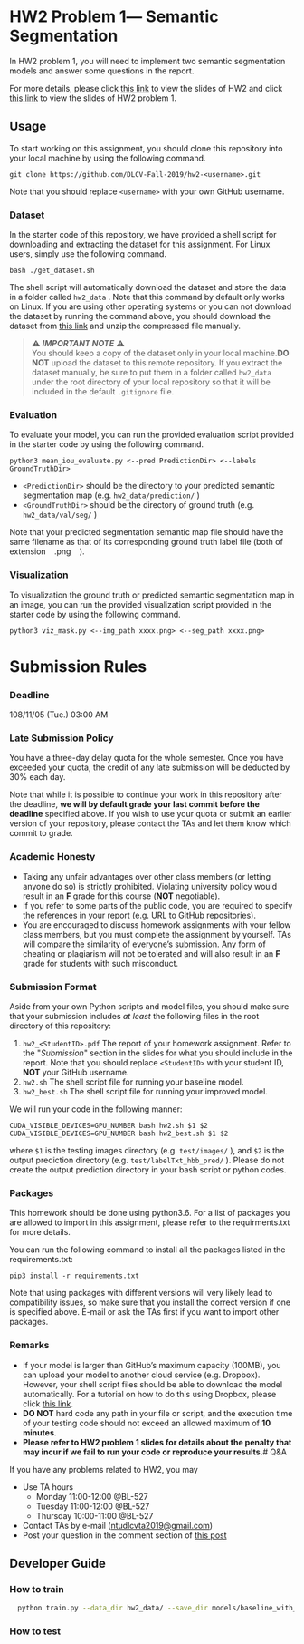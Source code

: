 # HW2 Problem 1― Semantic Segmentation

In HW2 problem 1, you will need to implement two semantic segmentation models and answer some questions in the report.

For more details, please click [this link](https://drive.google.com/file/d/1NLhvpKT8LrF-oOuFlz4sSuiX5AmUDw1Y/view?usp=sharing) to view the slides of HW2 and click [this link](https://drive.google.com/file/d/1W29SSyjGmUBmoq0dSW8qbHZ8xpdgLL6j/view?usp=sharing) to view the slides of HW2 problem 1.

## Usage

To start working on this assignment, you should clone this repository into your local machine by using the following command.

    git clone https://github.com/DLCV-Fall-2019/hw2-<username>.git

Note that you should replace `<username>` with your own GitHub username.

### Dataset

In the starter code of this repository, we have provided a shell script for downloading and extracting the dataset for this assignment. For Linux users, simply use the following command.

    bash ./get_dataset.sh

The shell script will automatically download the dataset and store the data in a folder called `hw2_data` . Note that this command by default only works on Linux. If you are using other operating systems or you can not download the dataset by running the command above, you should download the dataset from [this link](https://drive.google.com/file/d/1Lp3KS9Gh1LZx6_WVQsSd5H0iHmFAsmFn/view?usp=sharing) and unzip the compressed file manually.

> ⚠️ ***IMPORTANT NOTE*** ⚠️  
> You should keep a copy of the dataset only in your local machine.**DO NOT** upload the dataset to this remote repository. If you extract the dataset manually, be sure to put them in a folder called `hw2_data` under the root directory of your local repository so that it will be included in the default `.gitignore` file.

### Evaluation

To evaluate your model, you can run the provided evaluation script provided in the starter code by using the following command.

    python3 mean_iou_evaluate.py <--pred PredictionDir> <--labels GroundTruthDir>

* `<PredictionDir>` should be the directory to your predicted semantic segmentation map (e.g. `hw2_data/prediction/` )
* `<GroundTruthDir>` should be the directory of ground truth (e.g. `hw2_data/val/seg/` )

Note that your predicted segmentation semantic map file should have the same filename as that of its corresponding ground truth label file (both of extension ` ` .png ` ` ).

### Visualization

To visualization the ground truth or predicted semantic segmentation map in an image, you can run the provided visualization script provided in the starter code by using the following command.

    python3 viz_mask.py <--img_path xxxx.png> <--seg_path xxxx.png>

# Submission Rules

### Deadline

108/11/05 (Tue.) 03:00 AM

### Late Submission Policy

You have a three-day delay quota for the whole semester. Once you have exceeded your quota, the credit of any late submission will be deducted by 30% each day.

Note that while it is possible to continue your work in this repository after the deadline, **we will by default grade your last commit before the deadline** specified above. If you wish to use your quota or submit an earlier version of your repository, please contact the TAs and let them know which commit to grade.

### Academic Honesty

*   Taking any unfair advantages over other class members (or letting anyone do so) is strictly prohibited. Violating university policy would result in an **F** grade for this course (**NOT** negotiable).
*   If you refer to some parts of the public code, you are required to specify the references in your report (e.g. URL to GitHub repositories).
*   You are encouraged to discuss homework assignments with your fellow class members, but you must complete the assignment by yourself. TAs will compare the similarity of everyone’s submission. Any form of cheating or plagiarism will not be tolerated and will also result in an **F** grade for students with such misconduct.

### Submission Format

Aside from your own Python scripts and model files, you should make sure that your submission includes *at least* the following files in the root directory of this repository:
 1. `hw2_<StudentID>.pdf` 
The report of your homework assignment. Refer to the "*Submission*" section in the slides for what you should include in the report. Note that you should replace `<StudentID>` with your student ID, **NOT** your GitHub username.
 2. `hw2.sh` 
The shell script file for running your baseline model.
 3. `hw2_best.sh` 
The shell script file for running your improved model.

We will run your code in the following manner:

    CUDA_VISIBLE_DEVICES=GPU_NUMBER bash hw2.sh $1 $2
    CUDA_VISIBLE_DEVICES=GPU_NUMBER bash hw2_best.sh $1 $2

where `$1` is the testing images directory (e.g. `test/images/` ), and `$2` is the output prediction directory (e.g. `test/labelTxt_hbb_pred/` ). Please do not create the output prediction directory in your bash script or python codes.

### Packages

This homework should be done using python3.6. For a list of packages you are allowed to import in this assignment, please refer to the requirments.txt for more details.

You can run the following command to install all the packages listed in the requirements.txt:

    pip3 install -r requirements.txt

Note that using packages with different versions will very likely lead to compatibility issues, so make sure that you install the correct version if one is specified above. E-mail or ask the TAs first if you want to import other packages.

### Remarks

* If your model is larger than GitHub’s maximum capacity (100MB), you can upload your model to another cloud service (e.g. Dropbox). However, your shell script files should be able to download the model automatically. For a tutorial on how to do this using Dropbox, please click [this link](https://goo.gl/XvCaLR).
* **DO NOT** hard code any path in your file or script, and the execution time of your testing code should not exceed an allowed maximum of **10 minutes**.
* **Please refer to HW2 problem 1 slides for details about the penalty that may incur if we fail to run your code or reproduce your results.**# Q&A

If you have any problems related to HW2, you may

* Use TA hours
    - Monday    11:00-12:00 @BL-527
    - Tuesday   11:00-12:00 @BL-527
    - Thursday  10:00-11:00 @BL-527
* Contact TAs by e-mail ([ntudlcvta2019@gmail.com](mailto:ntudlcvta2019@gmail.com))
* Post your question in the comment section of [this post](https://www.facebook.com/notes/dlcv-fall-2019/hw2-qa/2788293221194365/)

## Developer Guide

### How to train

``` bash
  python train.py --data_dir hw2_data/ --save_dir models/baseline_with_da --pretrained --augmentation
```

### How to test

``` bash
```

